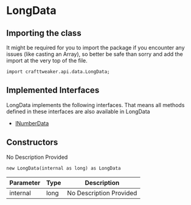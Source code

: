 # LongData



## Importing the class

It might be required for you to import the package if you encounter any issues (like casting an Array), so better be safe than sorry and add the import at the very top of the file.
```zenscript
import crafttweaker.api.data.LongData;
```


## Implemented Interfaces
LongData implements the following interfaces. That means all methods defined in these interfaces are also available in LongData

- [INumberData](/vanilla/api/data/INumberData)
## Constructors

No Description Provided
```zenscript
new LongData(internal as long) as LongData
```

| Parameter | Type | Description |
|-----------|------|-------------|
| internal | long | No Description Provided |



